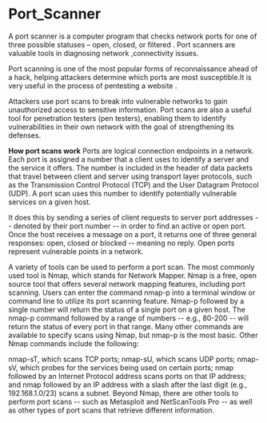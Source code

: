 # Port_Scanner
A port scanner is a computer program that checks network ports for one of three possible statuses – open, closed, or filtered . Port scanners are valuable tools in diagnosing network ,connectivity issues.

Port scanning is one of the most popular forms of reconnaissance ahead of a hack, helping attackers determine which ports are most susceptible.It is very useful in the process of  pentesting a website .

Attackers use port scans to break into vulnerable networks to gain unauthorized access to sensitive information. Port scans are also a useful tool for penetration testers (pen testers), enabling them to identify vulnerabilities in their own network with the goal of strengthening its defenses.



**How port scans work**
Ports are logical connection endpoints in a network. Each port is assigned a number that a client uses to identify a server and the service it offers. The number is included in the header of data packets that travel between client and server using transport layer protocols, such as the Transmission Control Protocol (TCP) and the User Datagram Protocol (UDP). A port scan uses this number to identify potentially vulnerable services on a given host.

It does this by sending a series of client requests to server port addresses -- denoted by their port number -- in order to find an active or open port. Once the host receives a message on a port, it returns one of three general responses: open, closed or blocked -- meaning no reply. Open ports represent vulnerable points in a network.

A variety of tools can be used to perform a port scan. The most commonly used tool is Nmap, which stands for Network Mapper. Nmap is a free, open source tool that offers several network mapping features, including port scanning. Users can enter the command nmap-p into a terminal window or command line to utilize its port scanning feature. Nmap-p followed by a single number will return the status of a single port on a given host. The nmap-p command followed by a range of numbers -- e.g., 80-200 -- will return the status of every port in that range. Many other commands are available to specify scans using Nmap, but nmap-p is the most basic. Other Nmap commands include the following:

nmap-sT, which scans TCP ports;
nmap-sU, which scans UDP ports;
nmap-sV, which probes for the services being used on certain ports;
nmap followed by an Internet Protocol address scans ports on that IP address; and
nmap followed by an IP address with a slash after the last digit (e.g., 192.168.1.0/23) scans a subnet.
Beyond Nmap, there are other tools to perform port scans -- such as Metasploit and NetScanTools Pro -- as well as other types of port scans that retrieve different information.
